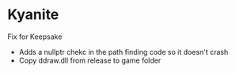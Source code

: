 # Kyanite

Fix for Keepsake

- Adds a nullptr chekc in the path finding code so it doesn't crash
- Copy ddraw.dll from release to game folder
